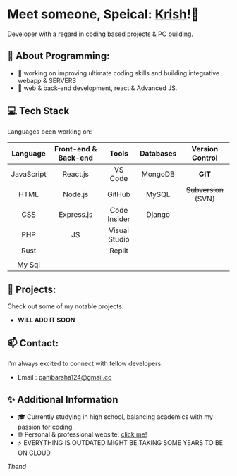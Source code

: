 # Meet someone, Speical: [Krish](https://me.chhris.repl.co)!👋

Developer with a regard in coding based projects & PC building.


## 🌟 About Programming: 

- 🔭 working on improving ultimate coding skills and building integrative webapp & SERVERS
- 🌱 web & back-end development, react & Advanced JS.
     

## 💻 Tech Stack

Languages been working on:

| Language     | Front-end & Back-end |      Tools      |   Databases   |  Version Control  | 
|:------------:|:--------------------:|:---------------:|:-------------:|:-----------------:|
| JavaScript   | React.js             |   VS Code       |    MongoDB    |  **GIT**              |
| HTML         |  Node.js             |   GitHub        |    MySQL      |  ~~Subversion (SVN)~~                 |
| CSS          |  Express.js          |   Code Insider  |    Django     |                  | 
| PHP          |     JS               |   Visual Studio |               |                   |      
| Rust  |                      |   Replit        |               |                   |  
|                              | | | | |
|        My Sql     | | | | |

## 🚀 Projects:

Check out some of my notable projects:

- **WILL ADD IT SOON**

## 📫 Contact:

I'm always excited to connect with fellow developers.

- Email : [panibarsha124@gmail.co](mailto:panibarsha124@gmail.com)


## ✨ Additional Information

- 🎓 Currently studying in high school, balancing academics with my passion for coding.
- 🌐 Personal & professional website: [click me!](https://me.chhris.repl.co) 
- ⚡ EVERYTHING IS OUTDATED MIGHT BE TAKING SOME YEARS TO BE ON CLOUD.

*Thend*
